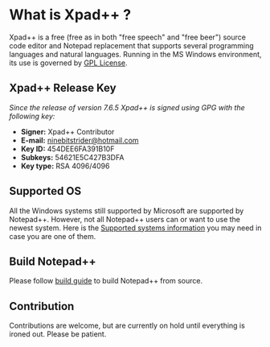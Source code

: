What is Xpad++ ?
===================

Xpad++ is a free (free as in both "free speech" and "free beer") source code
editor and Notepad replacement that supports several programming languages and
natural languages. Running in the MS Windows environment, its use is governed by
[GPL License](LICENSE).

Xpad++ Release Key
---------------------
_Since the release of version 7.6.5 Xpad++ is signed using GPG with the following key:_

- **Signer:** Xpad++ Contributor
- **E-mail:** ninebitstrider@hotmail.com
- **Key ID:** 454DEE6FA391B10F
- **Subkeys:** 54621E5C427B3DFA
- **Key type:** RSA 4096/4096

Supported OS
------------

All the Windows systems still supported by Microsoft are supported by Notepad++. However, not all Notepad++ users can or want to use the newest system. Here is the [Supported systems information](SUPPORTED_SYSTEM.md) you may need in case you are one of them.


Build Notepad++
---------------

Please follow [build guide](BUILD.md) to build Notepad++ from source.


Contribution
------------

Contributions are welcome, but are currently on hold until everything is ironed out. Please be patient.

